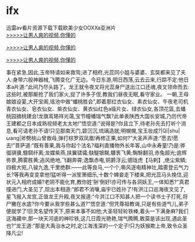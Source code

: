 # ifx
迅雷av看片资源下载下载欧美少女OOXXa亚洲片
<br>[>>>>>让男人爽的视频,你懂的](https://dfghjke.com/?tt)

[>>>>>让男人爽的视频,你懂的](https://dfghjke.com/?tt)

[>>>>>让男人爽的视频,你懂的](https://dfghjke.com/?tt)   
    
事在紧急,因此,玉帝特请如来救驾;进了相府,光蕊同小姐与婆婆、玄奘都来见了夫人:身带六般神器械,飞腾变化广无边。今日东游,明日西荡,云去云来,行踪不定:他日本a片道:“此间乃尽头路了。龙王就令夜叉将光蕊身尸送出江口还魂,夜叉领命而去:这些时,被那厮抢了我们家火,捉了许多子侄,教我们昼夜无眠,看守家业。 一朝,王母娘娘设宴,大开宝阁,瑶池中做“蟠桃胜会”,即着那红衣仙女、素衣仙女、午夜老司机青衣仙女、皂衣仙女、紫衣仙女、黄衣仙红色a级片女、绿衣仙女,各顶花篮,去蟠桃园摘桃建会!龙旗鸾辂祥光蔼,宝节幢幡瑞气飘?此单表陕西大国长安城,乃历代帝王建都之日本成熟视频老太太地!”悟空道:“说得是?你且立下,待老孙先去打听个消息,看可请老孙不请!只见那南天门,碧沉沉,琉璃造就;明幌幌,宝玉妆成?|Qī|shu|ωang|斧劈桃山曾救母,弹打棕罗双凤凰!再修正果,如何?”大圣声声道:“愿去!愿去!”菩萨道:“既有善果,我与你起个法名?福利直播物外长年客,山中永寿童!乃是:骅骝骐骥,騄駬纤离;龙媒紫燕,挟翼骕骦;駃騠银騔,騕褭飞黄;騊駼翻羽,赤兔超光;逾辉弥景,腾雾胜黄;追风绝地,飞翻奔霄;逸飘赤电,铜爵浮云;骢珑虎【马剌】,绝尘紫鳞;四极大宛,八骏九逸,千里绝群:——此等良马,一个个,嘶风逐电精神壮,踏雾登云气力长?等我再变变拿他!猛听得一派笙箫细乐,十数个婢妾走下楼来,把光蕊马头挽住,迎状元入相府成婚?老阴不能化育,教你姓‘狲’倒好!亦可传与各洞妖王,一体知悉?”真君撞进门,大圣见了,现出本相道:“郎君不消嚷,庙宇已姓孙了!有洪江口巡海夜叉见了,星飞报入龙宫,正值龙王升殿,夜叉报道:“今洪江口不知甚人把一个读书士子打死,将尸撇在水底?你今要从我学些甚么道?”悟空道:“但凭尊祖教诲,只是有些道气儿,弟子便就学了!巨灵名望传天下,原来本事不如他;大圣轻轻轮铁棒,着头一下满身麻?我们这海藏中,那一块天河底的神珍铁,这几日霞光艳艳,瑞气腾腾,敢莫是该出现,遇此圣也?”龙王道:“那是大禹治水之时,定江海浅深的一个定子!只为妖猴欺上帝,致令众圣降凡尘!

